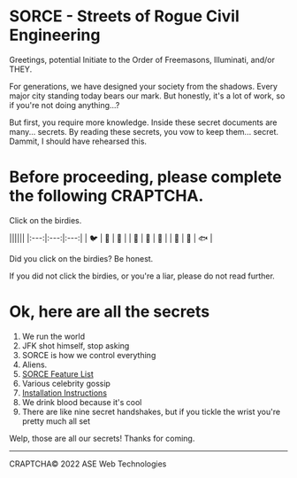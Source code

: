 ﻿#	SORCE - Streets of Rogue Civil Engineering
Greetings, potential Initiate to the Order of Freemasons, Illuminati, and/or THEY.

For generations, we have designed your society from the shadows. Every major city standing today bears our mark. But honestly, it's a lot of work, so if you're not doing anything...?

But first, you require more knowledge. Inside these secret documents are many... secrets. By reading these secrets, you vow to keep them... secret. Dammit, I should have rehearsed this.

#	Before proceeding, please complete the following CRAPTCHA. 
Click on the birdies.

||||||
|:---:|:---:|:---:|
|  🐦  |  🐖  |  🦉  |
|  🐄  |  🐊  |  🦚  |
|  🐇  |  🐧  |  🐟  |

Did you click on the birdies? Be honest. 

If you did not click the birdies, or you're a liar, please do not read further.

#	Ok, here are all the secrets

1. We run the world
2. JFK shot himself, stop asking
3. SORCE is how we control everything
4. Aliens.
5. [SORCE Feature List](/MD/2.0.%20Features.md)
6. Various celebrity gossip
7. [Installation Instructions](/MD/1.0.%20Installation.md)
8. We drink blood because it's cool
9. There are like nine secret handshakes, but if you tickle the wrist you're pretty much all set

Welp, those are all our secrets! Thanks for coming.

___

CRAPTCHA© 2022 ASE Web Technologies
